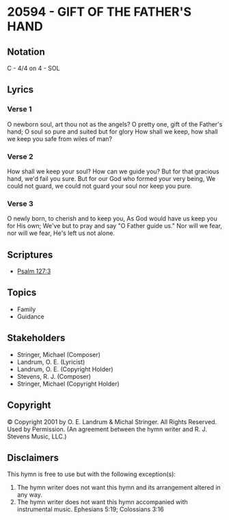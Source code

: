 # 20594 - GIFT OF THE FATHER'S HAND

## Notation

C - 4/4 on 4 - SOL

## Lyrics

### Verse 1

O newborn soul, art thou not as the angels? O pretty one, gift of the Father's hand; O soul so pure and suited but for glory How shall we keep, how shall we keep you safe from wiles of man?

### Verse 2

How shall we keep your soul? How can we guide you? But for that gracious hand, we'd fail you sure. But for our God who formed your very being, We could not guard, we could not guard your soul nor keep you pure.

### Verse 3

O newly born, to cherish and to keep you, As God would have us keep you for His own; We've but to pray and say "O Father guide us." Nor will we fear, nor will we fear, He's left us not alone.


## Scriptures

- [Psalm 127:3](https://www.biblegateway.com/passage/?search=Psalm%20127%3A3)

## Topics

- Family
- Guidance

## Stakeholders

- Stringer, Michael (Composer)
- Landrum, O. E. (Lyricist)
- Landrum, O. E. (Copyright Holder)
- Stevens, R. J. (Composer)
- Stringer, Michael (Copyright Holder)

## Copyright

© Copyright 2001 by O. E. Landrum & Michal Stringer. All Rights Reserved. Used by Permission.
(An agreement between the hymn writer and R. J. Stevens Music, LLC.)

## Disclaimers

This hymn is free to use but with the following exception(s):
1. The hymn writer does not want this hymn and its arrangement altered in any way.
2. The hymn writer does not want this hymn accompanied with instrumental music.
Ephesians 5:19; Colossians 3:16

